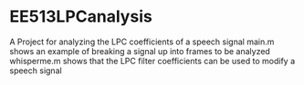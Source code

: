 # EE513LPCanalysis
A Project for analyzing the LPC coefficients of a speech signal
main.m shows an example of breaking a signal up into frames to be analyzed
whisperme.m shows that the LPC filter coefficients can be used to modify a speech signal
